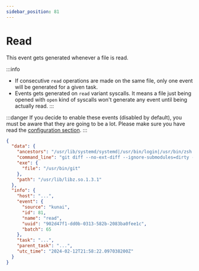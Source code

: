 ```yaml
---
sidebar_position: 81
---
```


# Read

This event gets generated whenever a file is read.

:::info
* If consecutive `read` operations are made on the same file, only one event will be generated for a given task.
* Events gets generated on `read` variant syscalls. It means a file just being opened with `open` kind of syscalls won't generate any event until being actually read.
:::

:::danger
If you decide to enable these events (disabled by default), you must be aware that they are going to be a lot. Please make sure you have read the [configuration section](../configuration.md).
:::

```json
{
  "data": {
    "ancestors": "/usr/lib/systemd/systemd|/usr/bin/login|/usr/bin/zsh|/usr/bin/bash|/usr/bin/xinit|/usr/bin/i3|/usr/bin/bash|/usr/bin/urxvt|/usr/bin/zsh|/usr/bin/zsh",
    "command_line": "git diff --no-ext-diff --ignore-submodules=dirty --quiet --exit-code",
    "exe": {
      "file": "/usr/bin/git"
    },
    "path": "/usr/lib/libz.so.1.3.1"
  },
  "info": {
    "host": "...",
    "event": {
      "source": "kunai",
      "id": 81,
      "name": "read",
      "uuid": "902d47f1-dd0b-0313-582b-2083ba0fee1c",
      "batch": 65
    },
    "task": "...",
    "parent_task": "...",
    "utc_time": "2024-02-12T21:58:22.097038200Z"
  }
}
```
